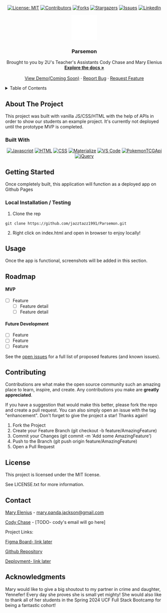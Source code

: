 <div align="center">

  <!-- Add badges using the following format: -->
  <!-- ![Name](urlToShieldHere)(urlToGithubHere) -->

[![License: MIT](https://img.shields.io/badge/License-MIT-yellow.svg)](https://opensource.org/licenses/MIT)
[![Contributors](https://img.shields.io/github/contributors/jazztazz1991/Parsemon.svg?style=plastic&logo=appveyor)](https://github.com/jazztazz1991/Parsemon/graphs/contributors)
[![Forks](https://img.shields.io/github/forks/jazztazz1991/Parsemon.svg?style=plastic&logo=appveyor)](https://github.com/jazztazz1991/Parsemon/network/members)
[![Stargazers](https://img.shields.io/github/stars/jazztazz1991/Parsemon.svg?style=plastic&logo=appveyor)](https://github.com/jazztazz1991/Parsemon/stargazers)
[![Issues](https://img.shields.io/github/issues/jazztazz1991/Parsemon.svg?style=plastic&logo=appveyor)](https://github.com/jazztazz1991/Parsemon/issues)
[![LinkedIn](https://img.shields.io/badge/-LinkedIn-black.svg?style=plastic&logo=appveyor&logo=linkedin&colorB=555)](https://linkedin.com/in/jazztazz1991)

</div>

<!-- PROJECT LOGO -->

<div align="center">
  <a href="https://github.com/jazztazz1991/Parsemon">
    <img src="./assets/images/logo-main.svg" alt="Logo" width="80" height="80">
  </a>

  <h3 align="center">Parsemon</h3>

  <p align="center">
    Brought to you by 2U's Teacher's Assistants Cody Chase and Mary Elenius<br />
    <a href="https://github.com/jazztazz1991/Parsemon"><strong>Explore the docs »</strong></a>
    <br />
    <br />
    <!-- TODO- add deployed link -->
    <a href="https://github.com/jazztazz1991/Parsemon">View Demo(Coming Soon)</a>
    ·
    <a href="https://github.com/jazztazz1991/Parsemon/issues">Report Bug</a>
    ·
    <a href="https://github.com/jazztazz1991/Parsemon/issues">Request Feature</a>

  </p>
</div>

<!-- TABLE OF CONTENTS -->
<details>
  <summary>Table of Contents</summary>
  <ol>
    <li>
      <a href="#about-the-project">About The Project</a>
      <ul>
        <li><a href="#built-with">Built With</a></li>
      </ul>
    </li>
    <li>
      <a href="#getting-started">Getting Started</a>
      <ul>
        <li><a href="#installation">Installation</a></li>
      </ul>
    </li>
    <li><a href="#usage">Usage</a></li>
    <li><a href="#roadmap">Roadmap</a></li>
    <li><a href="#contributing">Contributing</a></li>
    <li><a href="#license">License</a></li>
    <li><a href="#contact">Contact</a></li>
    <li><a href="#acknowledgments">Acknowledgments</a></li>
  </ol>
</details>

<!-- ABOUT THE PROJECT -->

## About The Project

<!-- Add screenshots using the following format: -->
<!-- ![Screenshot alt description](directPathOfScreenshots) -->

This project was built with vanilla JS/CSS/HTML with the help of APIs in order to show our students an example project.
It's currently not deployed until the prototype MVP is completed.

### Built With

<div align="center">

[![Javascript](https://img.shields.io/badge/Language-JavaScript-ff0000?style=plastic&logo=JavaScript&logoWidth=10)](https://javascript.info/)
[![HTML](https://img.shields.io/badge/Language-HTML-ff8000?style=plastic&logo=HTML5&logoWidth=10)](https://html.com/)
[![CSS](https://img.shields.io/badge/Language-CSS-ffff00?style=plastic&logo=HTML5&logoWidth=10)](https://developer.mozilla.org/en-US/docs/Web/CSS)
[![Materialize](https://img.shields.io/badge/Framework-Materialize-80ff00?style=plastic&logo=jQuery&logoWidth=10)](https://materializecss.com/)
[![VS Code](https://img.shields.io/badge/IDE-VSCode-0000ff?style=plastic&logo=VisualStudioCode&logoWidth=10)](https://code.visualstudio.com/docs)
[![PokemonTCGApi](https://img.shields.io/badge/API-PokemonTCG-8000ff?style=plastic&logo=VisualStudioCode&logoWidth=10)](https://pokemontcg.io/)
[![jQuery](https://img.shields.io/badge/API-jQuery-ff00ff?style=plastic&logo=jQuery&logoWidth=10)](https://jquery.com/)

</div>

<!-- GETTING STARTED -->

## Getting Started

Once completely built, this application will function as a deployed app on Github Pages

### Local Installation / Testing

1. Clone the rep

```
git clone https://github.com/jazztazz1991/Parsemon.git
```

2. Right click on index.html and open in browser to enjoy locally!

<!-- USAGE EXAMPLES -->

## Usage

Once the app is functional, screenshots will be added in this section.

<!-- ROADMAP -->

## Roadmap

<!-- TODO: Build Roadmap with Cody's Github issues -->

#### MVP

- [ ] Feature
  - [ ] Feature detail
  - [ ] Feature detail

#### Future Development

- [ ] Feature
- [ ] Feature
- [ ] Feature

See the [open issues](https://github.com/jazztazz1991/Parsemon/issues) for a full list of proposed features (and known issues).

<!-- CONTRIBUTING -->

## Contributing

Contributions are what make the open source community such an amazing place to learn, inspire, and create. Any contributions you make are **greatly appreciated**.

If you have a suggestion that would make this better, please fork the repo and create a pull request. You can also simply open an issue with the tag "enhancement".
Don't forget to give the project a star! Thanks again!

1. Fork the Project
2. Create your Feature Branch (git checkout -b feature/AmazingFeature)
3. Commit your Changes (git commit -m 'Add some AmazingFeature')
4. Push to the Branch (git push origin feature/AmazingFeature)
5. Open a Pull Request

<!-- LICENSE -->

## License

This project is licensed under the MIT license.

See LICENSE.txt for more information.

<!-- CONTACT -->

## Contact

[Mary Elenius](https://maryelenius.com/d20) - mary.panda.jackson@gmail.com

<!-- TODO- add cody's email if he wants -->

[Cody Chase](https://github.com/jazztazz1991) - [TODO- cody's email will go here]

Project Links:

<!-- TODO- add FIGMA board -->

[Figma Board- link later]()

[Github Repository](https://github.com/jazztazz1991/Parsemon)

<!-- TODO- add deployment link -->

[Deployment- link later]()

<!-- ACKNOWLEDGMENTS -->

## Acknowledgments

Mary would like to give a big shoutout to my partner in crime and daughter, Yennefer! Every day she proves she is small yet mighty! She would also like to thank all of her students in the Spring 2024 UCF Full Stack Bootcamp for being a fantastic cohort!
